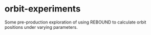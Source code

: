 # orbit-experiments

Some pre-production exploration of using REBOUND to calculate orbit positions
under varying parameters.
